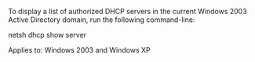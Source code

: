 To display a list of authorized DHCP servers in the current Windows 2003 Active Directory domain, run the following command-line:

 netsh dhcp show server

Applies to: Windows 2003 and Windows XP 
